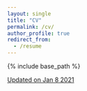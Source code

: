 ```yaml
---
layout: single
title: "CV"
permalink: /cv/
author_profile: true
redirect_from:
  - /resume
---
```


{% include base_path %}

[Updated on Jan 8 2021](https://aliciachenw.github.io/files/CV.pdf)
